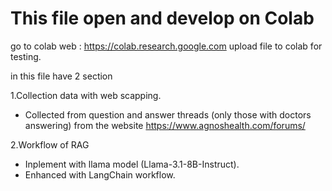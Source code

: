 # This file open and develop on Colab

go to colab web : https://colab.research.google.com
upload file to colab for testing.

in this file have 2 section

1.Collection data with web scapping.
- Collected from question and answer threads (only those with doctors answering) from the website https://www.agnoshealth.com/forums/

2.Workflow of RAG
- Inplement with llama model (Llama-3.1-8B-Instruct).
- Enhanced with LangChain workflow.
